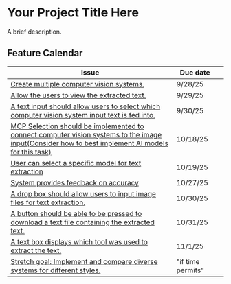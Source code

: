 # Your Project Title Here

A brief description.

## Feature Calendar

| **Issue**                                                                                                                                                                                            | **Due date**      |     |
| ---------------------------------------------------------------------------------------------------------------------------------------------------------------------------------------------------- | ----------------- | --- |
| [Create multiple computer vision systems.](https://github.com/MilesFike/Junior-IS/issues/1)                                                                                                          | 9/28/25           |     |
| [Allow the users to view the extracted text.](https://github.com/MilesFike/Junior-IS/issues/2)                                                                                                       | 9/29/25           |     |
| [A text input should allow users to select which computer vision system input text is fed into.](https://github.com/MilesFike/Junior-IS/issues/3)                                                    | 9/30/25           |     |
| [MCP Selection should be implemented to connect computer vision systems to the image input(Consider how to best implement AI models for this task)](https://github.com/MilesFike/Junior-IS/issues/4) | 10/18/25          |     |
| [User can select a specific model for text extraction](https://github.com/MilesFike/Junior-IS/issues/5)                                                                                              | 10/19/25          |     |
| [System provides feedback on accuracy](https://github.com/MilesFike/Junior-IS/issues/6)                                                                                                              | 10/27/25          |     |
| [A drop box should allow users to input image files for text extraction.](https://github.com/MilesFike/Junior-IS/issues/7)                                                                           | 10/30/25          |     |
| [A button should be able to be pressed to download a text file containing the extracted text.](https://github.com/MilesFike/Junior-IS/issues/8)                                                      | 10/31/25          |     |
| [A text box displays which tool was used to extract the text.](https://github.com/MilesFike/Junior-IS/issues/9)                                                                                      | 11/1/25           |     |
| [Stretch goal: Implement and compare diverse systems for different styles.](https://github.com/MilesFike/Junior-IS/issues/10)                                                                        | "if time permits" |     |
